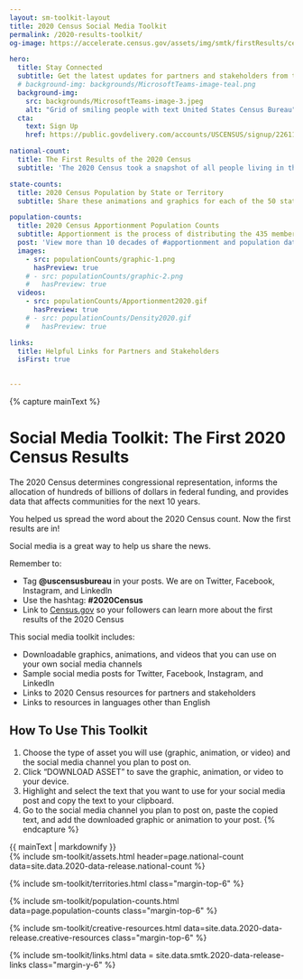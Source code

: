```yaml
---
layout: sm-toolkit-layout
title: 2020 Census Social Media Toolkit
permalink: /2020-results-toolkit/
og-image: https://accelerate.census.gov/assets/img/smtk/firstResults/censusmap.png

hero:
  title: Stay Connected
  subtitle: Get the latest updates for partners and stakeholders from the U.S. Census Bureau.
  # background-img: backgrounds/MicrosoftTeams-image-teal.png
  background-img: 
    src: backgrounds/MicrosoftTeams-image-3.jpeg
    alt: "Grid of smiling people with text United States Census Bureau"
  cta: 
    text: Sign Up
    href: https://public.govdelivery.com/accounts/USCENSUS/signup/22611

national-count:
  title: The First Results of the 2020 Census
  subtitle: 'The 2020 Census took a snapshot of all people living in the United States on April 1, 2020 and the results are in. According to the 2020 Census, the number of people living in the United States was 331,449,281. We encourage you to share the items in this toolkit and add your personal touch to these messages to align with the interests of your audience.'

state-counts: 
  title: 2020 Census Population by State or Territory
  subtitle: Share these animations and graphics for each of the 50 states, the District of Columbia, and Puerto Rico.

population-counts:
  title: 2020 Census Apportionment Population Counts
  subtitle: Apportionment is the process of distributing the 435 memberships, or seats, in the U.S. House of Representatives among the 50 states based on the apportionment population counts from the 2020 Census. The “Historical Apportionment Data Map” displays apportionment results for each census from 1910 to 2020.
  post: 'View more than 10 decades of #apportionment and population data by exploring this interactive Historical Apportionment Data Map 👉 [https://go.usa.gov/xHnkH](https://go.usa.gov/xHnkH) #2020Census #CensusBureau'
  images: 
    - src: populationCounts/graphic-1.png
      hasPreview: true
    # - src: populationCounts/graphic-2.png
    #   hasPreview: true
  videos:
    - src: populationCounts/Apportionment2020.gif
      hasPreview: true
    # - src: populationCounts/Density2020.gif
    #   hasPreview: true

links:
  title: Helpful Links for Partners and Stakeholders
  isFirst: true
  

---
```

{% capture mainText %}
# Social Media Toolkit: The First 2020 Census Results
The 2020 Census determines congressional representation, informs the allocation of hundreds of billions of dollars in federal funding, and provides data that affects communities for the next 10 years.

You helped us spread the word about the 2020 Census count. Now the first results are in!

Social media is a great way to help us share the news.

Remember to:
- Tag **@uscensusbureau** in your posts. We are on Twitter, Facebook, Instagram, and LinkedIn
- Use the hashtag: **#2020Census**
- Link to [Census.gov](https://www.census.gov/) so your followers can learn more about the first results of the 2020 Census

This social media toolkit includes:
- Downloadable graphics, animations, and videos that you can use on your own social media channels
- Sample social media posts for Twitter, Facebook, Instagram, and LinkedIn
- Links to 2020 Census resources for partners and stakeholders
- Links to resources in languages other than English

## How To Use This Toolkit
1. Choose the type of asset you will use (graphic, animation, or video) and the social media channel you plan to post on.
2. Click “DOWNLOAD ASSET” to save the graphic, animation, or video to your device.
3. Highlight and select the text that you want to use for your social media post and copy the text to your clipboard.
4. Go to the social media channel you plan to post on, paste the copied text, and add the downloaded graphic or animation to your post.
{% endcapture %}

<section class="smtk-main-text smtk-section">
  {{ mainText | markdownify }}
</section>

<section class="smtk-section">
{% include sm-toolkit/assets.html header=page.national-count 
  data=site.data.2020-data-release.national-count %}
</section>

{% include sm-toolkit/territories.html class="margin-top-6" %}

{% include sm-toolkit/population-counts.html  
  data=page.population-counts 
  class="margin-top-6" %}

{% include sm-toolkit/creative-resources.html 
  data=site.data.2020-data-release.creative-resources
  class="margin-top-6" %}

{% include sm-toolkit/links.html 
  data = site.data.smtk.2020-data-release-links
  class="margin-y-6" %}
